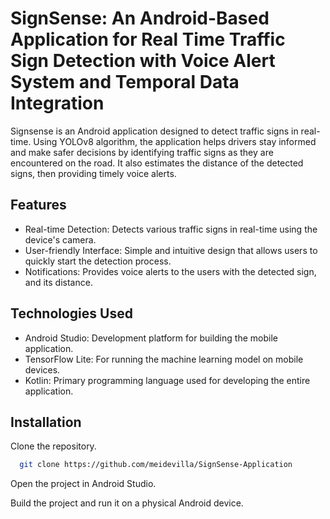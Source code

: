 
# SignSense: An Android-Based Application for Real Time Traffic Sign Detection with Voice Alert System and Temporal Data Integration

Signsense is an Android application designed to detect traffic signs in real-time. Using YOLOv8 algorithm, the application helps drivers stay informed and make safer decisions by identifying traffic signs as they are encountered on the road. It also estimates the distance of the detected signs, then providing timely voice alerts.




## Features

- Real-time Detection: Detects various traffic signs in real-time using the device's camera.
- User-friendly Interface: Simple and intuitive design that allows users to quickly start the detection process.
- Notifications: Provides voice alerts to the users with the detected sign, and its distance.

## Technologies Used

- Android Studio: Development platform for building the mobile application.
- TensorFlow Lite: For running the machine learning model on mobile devices.
- Kotlin: Primary programming language used for developing the entire application.




## Installation

Clone the repository.

```bash
  git clone https://github.com/meidevilla/SignSense-Application
```
Open the project in Android Studio.

Build the project and run it on a physical Android device.
